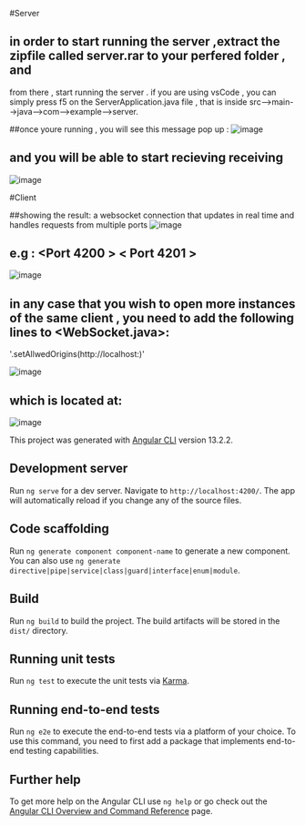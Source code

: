 #Server 

## in order to start running the server ,extract the zipfile called server.rar to your perfered folder , and
from there , start running the server . if you are using vsCode , you can simply press f5 on the ServerApplication.java
file , that is inside src-->main-->java-->com-->example-->server.


##once youre running , you will see this message pop up : 
![image](https://user-images.githubusercontent.com/80175752/153445247-9fbfb950-8bf2-4927-81a5-9dd145dc9b5f.png)

## and you will be able to start recieving receiving
![image](https://user-images.githubusercontent.com/80175752/153445721-23532159-510b-4519-a35b-fb6b55962c54.png)




#Client


##showing the result: a websocket connection that updates in real time and handles requests from multiple ports 
![image](https://user-images.githubusercontent.com/80175752/153442924-dca4b0f9-ceb6-458e-b34c-550fe1a41f74.png)

## e.g : <Port 4200 > < Port 4201 > 
![image](https://user-images.githubusercontent.com/80175752/153443098-281f57c7-8327-456e-8aae-270b58ef6e6c.png)

## in any case that you wish to open more instances of the same client , you need to add the following lines to <WebSocket.java>: 
'.setAllwedOrigins(http://localhost:<portNum>)'

![image](https://user-images.githubusercontent.com/80175752/153443170-8c5375e1-9b7a-4673-8c89-3a91b1b2b958.png)

## which is located at: 
![image](https://user-images.githubusercontent.com/80175752/153443184-21fcf18e-78bb-4a4d-b896-748fb90728db.png)




This project was generated with [Angular CLI](https://github.com/angular/angular-cli) version 13.2.2.

## Development server

Run `ng serve` for a dev server. Navigate to `http://localhost:4200/`. The app will automatically reload if you change any of the source files.

## Code scaffolding

Run `ng generate component component-name` to generate a new component. You can also use `ng generate directive|pipe|service|class|guard|interface|enum|module`.

## Build

Run `ng build` to build the project. The build artifacts will be stored in the `dist/` directory.

## Running unit tests

Run `ng test` to execute the unit tests via [Karma](https://karma-runner.github.io).

## Running end-to-end tests

Run `ng e2e` to execute the end-to-end tests via a platform of your choice. To use this command, you need to first add a package that implements end-to-end testing capabilities.

## Further help

To get more help on the Angular CLI use `ng help` or go check out the [Angular CLI Overview and Command Reference](https://angular.io/cli) page.
